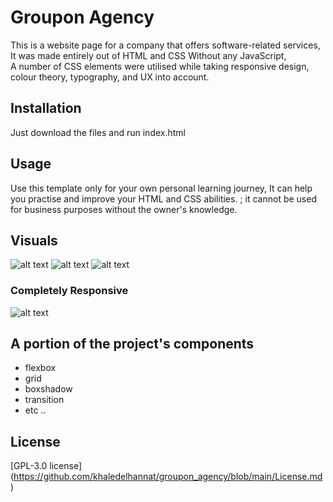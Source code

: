 # Groupon Agency
This is a website page for a company that offers software-related services, <br>
It was made entirely out of HTML and CSS Without any JavaScript, <br>
A number of CSS elements were utilised while taking responsive design, colour theory, typography, and UX into account.

## Installation
Just download the files and run index.html

## Usage
Use this template only for your own personal learning journey, It can help you practise and improve your HTML and CSS abilities. ; it cannot be used for business purposes without the owner's knowledge.

## Visuals
![alt text](https://mcusercontent.com/d04af1d523fcf5d23b65ec36c/images/c5fba9d7-caee-cc46-f763-e6ce3026e4be.jpg)
![alt text](https://mcusercontent.com/d04af1d523fcf5d23b65ec36c/images/18c12097-452d-75a3-af7b-a61b9102434f.jpg)
![alt text](https://mcusercontent.com/d04af1d523fcf5d23b65ec36c/images/43d02f6d-559f-32a9-499c-879e40cee48c.jpg)
### Completely Responsive
![alt text](https://mcusercontent.com/d04af1d523fcf5d23b65ec36c/images/98786cf3-25de-4b0b-91a2-21ddce076ea6.jpg)


## A portion of the project's components
<ul> 
  <li>flexbox</li>
  <li>grid</li>
  <li>boxshadow</li>
  <li>transition</li>
  <li>etc ..</li>
</ul>

## License
[GPL-3.0 license] (https://github.com/khaledelhannat/groupon_agency/blob/main/License.md)
